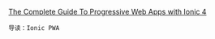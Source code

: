[The Complete Guide To Progressive Web Apps with Ionic 4](https://ionicthemes.com/tutorials/about/the-complete-guide-to-progressive-web-apps-with-ionic4)
```
导读：Ionic PWA
```